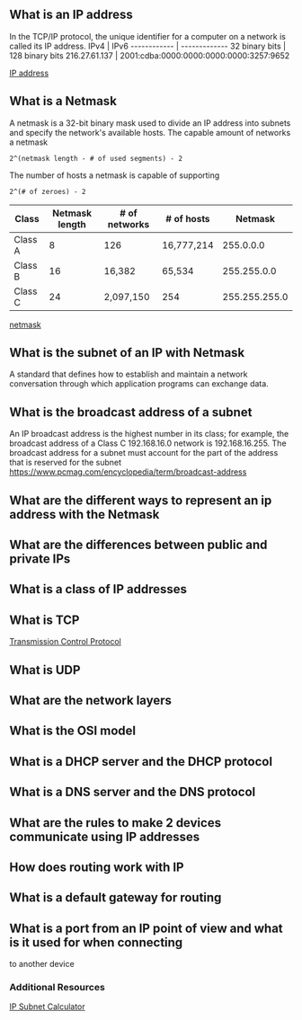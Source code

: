 ## What is an IP address
In the TCP/IP protocol, the unique identifier for a computer on a network is called its IP address.
IPv4 | IPv6
------------ | -------------
32 binary bits | 128 binary bits
216.27.61.137 | 2001:cdba:0000:0000:0000:0000:3257:9652

[IP address](https://computer.howstuffworks.com/internet/basics/what-is-an-ip-address.htm)

## What is a Netmask
A netmask is a 32-bit binary mask used to divide an IP address into subnets and specify the network's available hosts.
The capable amount of networks a netmask
```
2^(netmask length - # of used segments) - 2
```
The number of hosts a netmask is capable of supporting
```
2^(# of zeroes) - 2
```
Class | Netmask length | # of networks | # of hosts | Netmask
------------ | ------------- | ------------- | ------------- | -------------
Class A | 8 | 126 | 16,777,214 | 255.0.0.0
Class B | 16 | 16,382 | 65,534 | 255.255.0.0
Class C | 24 | 2,097,150 | 254 | 255.255.255.0

[netmask](https://www.computerhope.com/jargon/n/netmask.htm)

## What is the subnet of an IP with Netmask
A standard that defines how to establish and maintain a network conversation through which application programs can exchange data.
## What is the broadcast address of a subnet
An IP broadcast address is the highest number in its class; for example, the broadcast address of a Class C 192.168.16.0 network is 192.168.16.255.
The broadcast address for a subnet must account for the part of the address that is reserved for the subnet
https://www.pcmag.com/encyclopedia/term/broadcast-address
## What are the different ways to represent an ip address with the Netmask

## What are the differences between public and private IPs
## What is a class of IP addresses
## What is TCP
[Transmission Control Protocol](https://searchnetworking.techtarget.com/definition/TCP#:~:text=TCP%20(Transmission%20Control%20Protocol)%20is,of%20data%20to%20each%20other)
## What is UDP
## What are the network layers
## What is the OSI model
## What is a DHCP server and the DHCP protocol
## What is a DNS server and the DNS protocol
## What are the rules to make 2 devices communicate using IP addresses
## How does routing work with IP
## What is a default gateway for routing
## What is a port from an IP point of view and what is it used for when connecting
to another device
### Additional Resources
[IP Subnet Calculator](https://www.calculator.net/ip-subnet-calculator.html)
